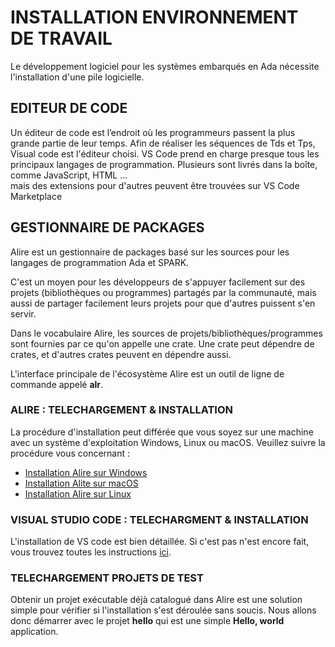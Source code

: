 # INSTALLATION ENVIRONNEMENT DE TRAVAIL


Le développement logiciel pour les systèmes embarqués en Ada nécessite l'installation d'une pile logicielle.


## EDITEUR DE CODE


Un éditeur de code est l’endroit où les programmeurs passent la plus grande partie de leur temps.
Afin de réaliser les séquences de Tds et Tps, Visual code est l'éditeur choisi. VS Code prend en charge presque 
tous les principaux langages de programmation. Plusieurs sont livrés dans la boîte, comme JavaScript, HTML ...  
mais des extensions pour d'autres peuvent être trouvées sur VS Code Marketplace


## GESTIONNAIRE DE PACKAGES


Alire est un gestionnaire de packages basé sur les sources pour les langages de programmation Ada et SPARK.

C'est un moyen pour les développeurs de s'appuyer facilement sur des projets (bibliothèques ou programmes) partagés par la communauté, 
mais aussi de partager facilement leurs projets pour que d'autres puissent s'en servir.

Dans le vocabulaire Alire, les sources de projets/bibliothèques/programmes sont fournies par ce qu'on appelle une crate. 
Une crate peut dépendre de crates, et d'autres crates peuvent en dépendre aussi.

L'interface principale de l'écosystème Alire est un outil de ligne de commande appelé **alr**.


### ALIRE : TELECHARGEMENT & INSTALLATION


La procédure d'installation peut différée que vous soyez sur une machine avec un système d'exploitation Windows, Linux ou macOS.
Veuillez suivre la procédure vous concernant :


- [Installation Alire sur Windows](https://alire.ada.dev/docs/#alr-on-windows)
- [Installation Alite sur macOS](https://alire.ada.dev/docs/#alr-on-macos)
- [Installation Alire sur Linux](https://alire.ada.dev/docs/#alr-on-linux)


### VISUAL STUDIO CODE : TELECHARGMENT & INSTALLATION


L'installation de VS code est bien détaillée. Si c'est pas n'est encore fait, vous trouvez toutes les instructions [ici](https://code.visualstudio.com/download).


### TELECHARGEMENT PROJETS DE TEST


Obtenir un projet exécutable déjà catalogué dans Alire est une solution simple pour vérifier si l'installation s'est déroulée sans soucis.
Nous allons donc démarrer avec le projet **hello** qui est une simple **Hello, world** application.


